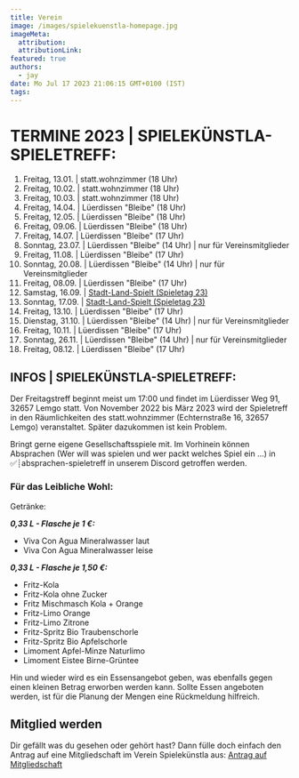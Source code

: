 ```yaml
---
title: Verein
image: /images/spielekuenstla-homepage.jpg
imageMeta:
  attribution:
  attributionLink:
featured: true
authors:
  - jay
date: Mo Jul 17 2023 21:06:15 GMT+0100 (IST)
tags:
---
```


# TERMINE 2023 | SPIELEKÜNSTLA-SPIELETREFF:

<ol id="event-list">
  <li class="hidden" data-date="2023-01-13">Freitag, 13.01. | statt.wohnzimmer (18 Uhr)</li>
  <li class="hidden" data-date="2023-02-10">Freitag, 10.02. | statt.wohnzimmer (18 Uhr)</li>
  <li class="hidden" data-date="2023-03-10">Freitag, 10.03. | statt.wohnzimmer (18 Uhr)</li>
  <li class="hidden" data-date="2023-04-14">Freitag, 14.04. | Lüerdissen "Bleibe" (18 Uhr)</li>
  <li class="hidden" data-date="2023-05-12">Freitag, 12.05. | Lüerdissen "Bleibe" (18 Uhr)</li>
  <li class="hidden" data-date="2023-06-09">Freitag, 09.06. | Lüerdissen "Bleibe" (18 Uhr)</li>
  <li class="hidden" data-date="2023-07-14">Freitag, 14.07. | Lüerdissen "Bleibe" (17 Uhr)</li>
  <li class="hidden" data-date="2023-07-23">Sonntag, 23.07. | Lüerdissen "Bleibe" (14 Uhr) | nur für Vereinsmitglieder</li>
  <li class="hidden" data-date="2023-08-11">Freitag, 11.08. | Lüerdissen "Bleibe" (17 Uhr)</li>
  <li class="hidden" data-date="2023-08-20">Sonntag, 20.08. | Lüerdissen "Bleibe" (14 Uhr) | nur für Vereinsmitglieder</li>
  <li class="hidden" data-date="2023-09-08">Freitag, 08.09. | Lüerdissen "Bleibe" (17 Uhr)</li>
  <li class="hidden" data-date="2023-09-16">Samstag, 16.09. | <a href="https://stadt-land-spielt.de/">Stadt-Land-Spielt (Spieletag 23)</a></li>
  <li class="hidden" data-date="2023-09-17">Sonntag, 17.09. | <a href="https://stadt-land-spielt.de/">Stadt-Land-Spielt (Spieletag 23)</a></li>
  <li class="hidden" data-date="2023-10-13">Freitag, 13.10. | Lüerdissen "Bleibe" (17 Uhr)</li>
  <li class="hidden" data-date="2023-10-31">Dienstag, 31.10. | Lüerdissen "Bleibe" (14 Uhr) | nur für Vereinsmitglieder</li>
  <li class="hidden" data-date="2023-11-10">Freitag, 10.11. | Lüerdissen "Bleibe" (17 Uhr)</li>
  <li class="hidden" data-date="2023-11-26">Sonntag, 26.11. | Lüerdissen "Bleibe" (14 Uhr) | nur für Vereinsmitglieder</li>
  <li class="hidden" data-date="2023-12-08">Freitag, 08.12. | Lüerdissen "Bleibe" (17 Uhr)</li>
</ol>
<script>
setTimeout(() => {
  var today = new Date();
  var $eventList = document.getElementById("event-list");
  $eventList.querySelectorAll("li").forEach((child) => {
    if (today <= new Date(child.dataset.date)) {
      child.classList.remove('hidden');
    } else {
      child.remove();
    }
  });
}, 1000);
</script>


## INFOS | SPIELEKÜNSTLA-SPIELETREFF:
Der Freitagstreff beginnt meist um 17:00 und findet im Lüerdisser Weg 91, 32657 Lemgo statt. 
Von November 2022 bis März 2023 wird der Spieletreff in den Räumlichkeiten des statt.wohnzimmer (Echternstraße 16, 32657 Lemgo) veranstaltet.
Später dazukommen ist kein Problem. 

Bringt gerne eigene Gesellschaftsspiele mit. Im Vorhinein können Absprachen (Wer will was spielen und wer packt welches Spiel ein ...) in ⁠✅┊absprachen-spieletreff in unserem Discord getroffen werden.


### Für das Leibliche Wohl: 
Getränke:

___0,33 L - Flasche je 1 €:___
  * Viva Con Agua Mineralwasser laut
  * Viva Con Agua Mineralwasser leise

___0,33 L - Flasche je 1,50 €:___
  * Fritz-Kola
  * Fritz-Kola ohne Zucker
  * Fritz Mischmasch Kola + Orange
  * Fritz-Limo Orange
  * Fritz-Limo Zitrone
  * Fritz-Spritz Bio Traubenschorle
  * Fritz-Spritz Bio Apfelschorle
  * Limoment Apfel-Minze Naturlimo
  * Limoment Eistee Birne-Grüntee

Hin und wieder wird es ein Essensangebot geben, was ebenfalls gegen einen kleinen Betrag erworben werden kann.
Sollte Essen angeboten werden, ist für die Planung der Mengen eine Rückmeldung hilfreich.


## Mitglied werden

Dir gefällt was du gesehen oder gehört hast? Dann fülle doch einfach den Antrag auf eine Mitgliedschaft im Verein Spielekünstla aus:
<a href="/mitgliedsantrag_spielekuenstla.pdf">Antrag auf Mitgliedschaft</a>
